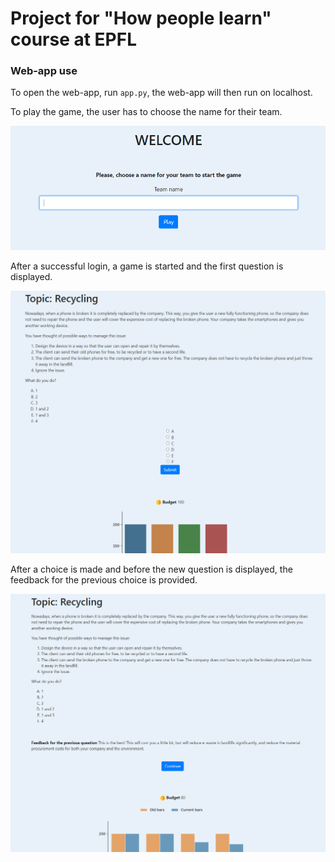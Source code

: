 # Project for "How people learn" course at EPFL

### Web-app use

To open the web-app, run <code>app.py</code>, the web-app will then run on localhost. 

To play the game, the user has to choose the name for their team.

<img src="images/login.png" alt="Login screen">

After a successful login, a game is started and the first question is displayed.

<img src="images/question.png" alt="Question interface">

After a choice is made and before the new question is displayed, the feedback for the previous choice is provided.

<img src="images/feedback.png" alt="Feedback interface">